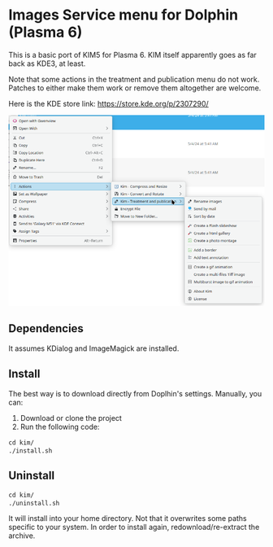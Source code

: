 # Images Service menu for Dolphin (Plasma 6)

This is a basic port of KIM5 for Plasma 6. KIM itself apparently goes as far back as KDE3, at least.

Note that some actions in the treatment and publication menu do not work. Patches to either make them work or remove them altogether are welcome.

Here is the KDE store link: https://store.kde.org/p/2307290/

![Screenshot](KIM6.png)

## Dependencies
It assumes KDialog and ImageMagick are installed.

## Install

The best way is to download directly from Doplhin's settings. Manually, you can:

1. Download or clone the project
2. Run the following code:

```
cd kim/
./install.sh
```

## Uninstall
```
cd kim/
./uninstall.sh
```
It will install into your home directory. Not that it overwrites some paths specific to your system. In order to install again, redownload/re-extract the archive.

